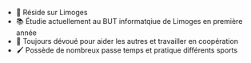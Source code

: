 - 👋  Réside sur Limoges
- 📚  Étudie actuellement au BUT informatqiue de Limoges en première année
- 💞️ Toujours dévoué pour aider les autres et travailler en coopération
- 🖌️ Possède de nombreux passe temps et pratique différents sports
